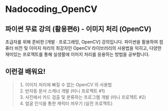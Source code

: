 # Nadocoding_OpenCV
## 파이썬 무료 강의 (활용편6) - 이미지 처리 (OpenCV)
초급자를 위해 준비한
[개발 · 프로그래밍, OpenCV] 강의입니다.
파이썬을 활용하여 컴퓨터 비전 및 이미지 처리의 최강자인 OpenCV 라이브러리의 사용법을 익히고, 다양한 재미있는 프로젝트를 통해 실생활에 이미지 처리를 응용하는 방법을 공부합니다.

## 이런걸 배워요!
>1. 이미지 처리에 빠질 수 없는 OpenCV 의 사용법  
>2. 반자동 문서 스캐너 개발 (미니 프로젝트 #1)  
>3. 사진에서 카드 검출 및 분류하는 프로그램 개발 (미니 프로젝트 #2)  
>4. 얼굴 인식을 통한 캐릭터 씌우기 (실전 프로젝트)  
